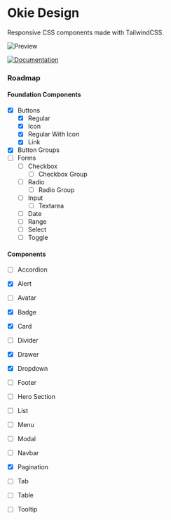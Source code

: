 
# Okie Design

Responsive CSS components made with TailwindCSS.



![Preview](https://i.imgur.com/uFjFZok.png)


[![Documentation](https://img.shields.io/badge/-See%20all%20Components-lightgrey?style=for-the-badge)](https://okie.design/Documentation)



### Roadmap

#### Foundation Components
- [x]  Buttons
    - [x]  Regular
    - [x]  Icon
    - [x]  Regular With Icon
    - [x]  Link
- [x]  Button Groups
- [ ]  Forms
    - [ ]  Checkbox
        - [ ]  Checkbox Group
    - [ ]  Radio
        - [ ]  Radio Group
    - [ ]  Input
        - [ ]  Textarea
    - [ ]  Date
    - [ ]  Range
    - [ ]  Select
    - [ ]  Toggle

#### Components
- [ ]  Accordion
- [x]  Alert
- [ ]  Avatar
- [x]  Badge
- [x]  Card
- [ ]  Divider
- [x]  Drawer
- [x]  Dropdown
- [ ]  Footer
- [ ]  Hero Section
- [ ]  List
- [ ]  Menu
- [ ]  Modal
- [ ]  Navbar
- [x]  Pagination
- [ ]  Tab
- [ ]  Table
- [ ]  Tooltip



